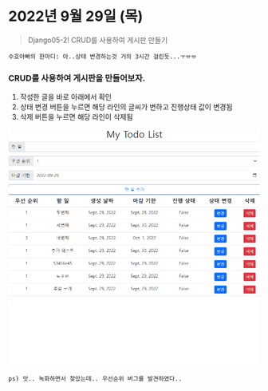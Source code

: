 # 2022년 9월 29일 (목)

> Django05-2! CRUD를 사용하여 게시판 만들기



`수호아빠의 한마디: 아..상태 변경하는것 거의 3시간 걸린듯...ㅜㅠㅠ `



### CRUD를 사용하여 게시판을 만들어보자.

1. 작성한 글을 바로 아래에서 확인
2. 상태 변경 버튼을 누르면 해당 라인의 글씨가 변하고 진행상태 값이 변경됨
3. 삭제 버튼을 누르면 해당 라인이 삭제됨

![Animation](assets/Animation.gif)



`ps) 앗.. 녹화하면서 찾았는데.. 우선순위 버그를 발견하였다..`
